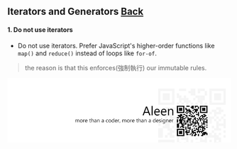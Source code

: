 ## Iterators and Generators [**Back**](./../README.md)

#### 1. Do not use iterators

- Do not use iterators. Prefer JavaScript's higher-order functions like `map()` and `reduce()` instead of loops like `for-of`.

> the reason is that this enforces(強制執行) our immutable rules.

<a href="http://aleen42.github.io/" target="_blank" ><img src="./../pic/tail.gif"></a>